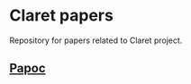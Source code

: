 # Claret papers

Repository for papers related to Claret project.

## [Papoc](http://homes.cs.washington.edu/~bholt/pdf/claret-papoc.pdf)
